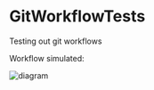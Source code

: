 # GitWorkflowTests
Testing out git workflows

Workflow simulated:

![diagram](https://github.com/AndyF5/GitWorkflowTests/blob/master/GitTestDiagram.jpg?raw=true)